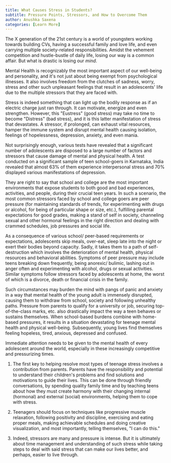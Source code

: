 ```yaml
---
title: What Causes Stress in Students?
subtitle: Pressure Points, Stressors, and How to Overcome Them
author: Anushka Saxena
categories: [Learn More]
---
```


The X generation of the 21st century is a world of youngsters working towards
building CVs, having a successful family and love life, and even carrying
multiple society-related responsibilities. Amidst the vehement competition and
hustle-bustle of daily life, losing our way is a common affair. But what is
drastic is losing our *mind*.

Mental Health is recognizably the most important aspect of our well-being and
personality, and it's not just about being exempt from psychological illnesses.
It also involves freedom from the clutches of sadness, worry, stress and other
such unpleasant feelings that result in an adolescents' life due to the
multiple stressors that they are faced with.

Stress is indeed something that can light up the bodily response as if an
electric charge just ran through. It can motivate, energize and even
strengthen. However, this "Eustress" (good stress) may take no time to become
"Distress" (bad stress), and it is this latter manifestation of stress that
devastates. A stressor, if prolonged, can exhaust vital resources, hamper the
immune system and disrupt mental health causing isolation, feelings of
hopelessness, depression, anxiety, and even mania.

Not surprisingly enough, various tests have revealed that a significant number
of adolescents are disposed to a large number of factors and stressors that
cause damage of mental and physical health. A test conducted on a significant
sample of teen school-goers in Karnataka, India revealed that almost 63% of
them experience interpersonal stress and 70% displayed various manifestations
of depression.

They are right to say that school and college are the most important
environments that expose students to both good and bad experiences, activities,
and people, during their crucial teen years. In such a scenario, the most
common stressors faced by school and college goers are peer pressure (for
maintaining standards of trends, for experimenting with drugs or alcohol, for
being of particular shape or size, etc.), fulfilling parental expectations for
good grades, making a stand of self in society, channeling sexual and other
hormonal feelings in the right direction and dealing with crammed schedules,
job pressures and social life.

As a consequence of various school/ peer-based requirements or expectations,
adolescents skip meals, over-eat, sleep late into the night or exert their
bodies beyond capacity. Sadly, it takes them to a path of self-destruction
which involves the deterioration of mental health, physical resources and
behavioral abilities. Symptoms of peer pressure may include teens breaking down
frequently, being anorexic/ bulimic, lashing out in anger often and
experimenting with alcohol, drugs or sexual activities. Similar symptoms follow
stressors faced by adolescents at home, the worst of which is a divorce, death
or financial crisis in the family.

Such circumstances may burden the mind with pangs of panic and anxiety in a way
that mental health of the young adult is immensely disrupted, causing them to
withdraw from school, society and following unhealthy paths. Pressure from
parents to qualify for a university or job, securing top-of-the-class marks,
etc. also drastically impact the way a teen behaves or sustains themselves.
When school-based burdens combine with home-based pressures, it results in a
situation devastating for teenage mental health and physical well-being.
Subsequently, young lives find themselves feeling hopeless, tired, anxious,
depressed and confused.

Immediate attention needs to be given to the mental health of every adolescent
around the world, especially in these increasingly competitive and pressurizing
times.

1. The first key to helping resolve most types of teenage stress involves a
   contribution from parents. Parents have the responsibility and potential to
   understand their children's problems and find solutions and motivations to
   guide their lives. This can be done through friendly conversations, by spending
   quality family time and by teaching teens about how they must create harmony
   with their changing internal (hormonal) and external (social) environments,
   helping them to cope with stress.

2. Teenagers should focus on techniques like progressive muscle relaxation,
   following positivity and discipline, exercising and eating proper meals, making
   achievable schedules and doing creative visualization, and most importantly,
   telling themselves, "I can do this."

3. Indeed, stressors are many and pressure is intense. But it is ultimately about
   time management and understanding of such stress while taking steps to deal
   with said stress that can make our lives better, and perhaps, easier to live
   through.

